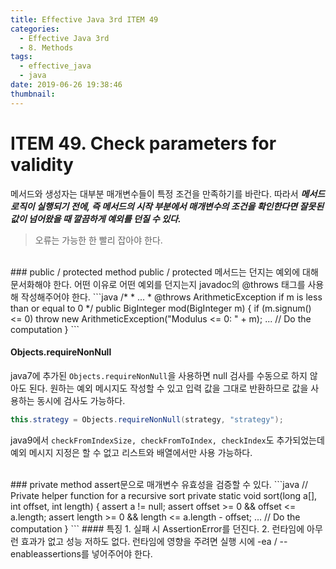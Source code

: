 ```yaml
---
title: Effective Java 3rd ITEM 49
categories:
  - Effective Java 3rd
  - 8. Methods
tags:
  - effective_java
  - java
date: 2019-06-26 19:38:46
thumbnail:
---
```


# ITEM 49. Check parameters for validity

메서드와 생성자는 대부분 매개변수들이 특정 조건을 만족하기를 바란다. 
따라서 ***메서드 로직이 실행되기 전에, 즉 메서드의 시작 부분에서 매개변수의 조건을 확인한다면 잘못된 값이 넘어왔을 때 깔끔하게 예외를 던질 수 있다.***
> 오류는 가능한 한 빨리 잡아야 한다.

<br/>
### public / protected method
public / protected 메서드는 던지는 예외에 대해 문서화해야 한다. 어떤 이유로 어떤 예외를 던지는지 javadoc의 @throws 태그를 사용해 작성해주어야 한다. 
```java
/*
* ...
* @throws ArithmeticException if m is less than or equal to 0
*/
public BigInteger mod(BigInteger m) {
    if (m.signum() <= 0)
        throw new ArithmeticException("Modulus <= 0: " + m);
    ... // Do the computation
}
```

#### Objects.requireNonNull

java7에 추가된 `Objects.requireNonNull`을 사용하면 null 검사를 수동으로 하지 않아도 된다. 원하는 예외 메시지도 작성할 수 있고 입력 값을 그대로 반환하므로 값을 사용하는 동시에 검사도 가능하다.
```java
this.strategy = Objects.requireNonNull(strategy, "strategy");
```
java9에서 `checkFromIndexSize, checkFromToIndex, checkIndex`도 추가되었는데 예외 메시지 지정은 할 수 없고 리스트와 배열에서만 사용 가능하다.

<br/>
### private method
assert문으로 매개변수 유효성을 검증할 수 있다.
```java
// Private helper function for a recursive sort
private static void sort(long a[], int offset, int length) {
    assert a != null;
    assert offset >= 0 && offset <= a.length;
    assert length >= 0 && length <= a.length - offset;
    ... // Do the computation
}
```
#### 특징
1. 실패 시 AssertionError를 던진다.
2. 런타임에 아무런 효과가 없고 성능 저하도 없다. 런타임에 영향을 주려면 실행 시에 -ea / --enableassertions를 넣어주어야 한다.


